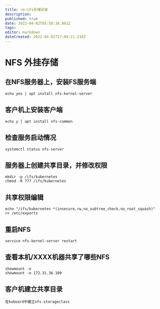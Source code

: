 ```yaml
---
title: re-nfs存储安装
description: 
published: true
date: 2022-04-02T05:58:38.861Z
tags: 
editor: markdown
dateCreated: 2022-04-01T17:04:21.210Z
---
```


# NFS 外挂存储
## 在NFS服务器上，安装FS服务端
```
echo yes | apt install nfs-kernel-server
```

## 客户机上安装客户端
```
echo y | apt install nfs-common
```


## 检查服务启动情况
```
systemctl status nfs-server
```


## 服务器上创建共享目录，并修改权限
```
mkdir -p /ifs/kubernetes
chmod -R 777 /ifs/kubernetes
```

## 共享权限编辑
```
echo "/ifs/kubernetes *(insecure,rw,no_subtree_check,no_root_squash)" >> /etc/exports
```

## 重启NFS
```
service nfs-kernel-server restart
```

## 查看本机/XXXX机器共享了哪些NFS
```
showmount -e
showmount -e 172.31.36.109
```


## 客户机建立共享目录
```
在kuboard中建立nfs-storageclass
```
